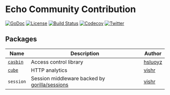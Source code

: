 # Echo Community Contribution

 [![GoDoc](http://img.shields.io/badge/go-documentation-blue.svg?style=flat-square)](http://godoc.org/github.com/labstack/echo-contrib) [![License](http://img.shields.io/badge/license-mit-blue.svg?style=flat-square)](https://raw.githubusercontent.com/labstack/echo-contrib/master/LICENSE) [![Build Status](http://img.shields.io/travis/labstack/echo-contrib.svg?style=flat-square)](https://travis-ci.org/labstack/echo-contrib) [![Codecov](https://img.shields.io/codecov/c/github/labstack/echo-contrib.svg?style=flat-square)](https://codecov.io/gh/labstack/echo-contrib)
 [![Twitter](https://img.shields.io/badge/twitter-@labstack-55acee.svg?style=flat-square)](https://twitter.com/labstack)

## Packages

Name | Description | Author
--- | --- | ---
[`casbin`](https://github.com/casbin/casbin) | Access control library | [hsluoyz](https://github.com/hsluoyz)
[`cube`](https://labstack.com/docs/cube) | HTTP analytics | [vishr](https://github.com/vishr)
`session` | Session middleware backed by [gorilla/sessions](https://github.com/gorilla/sessions) | [vishr](https://github.com/vishr)
